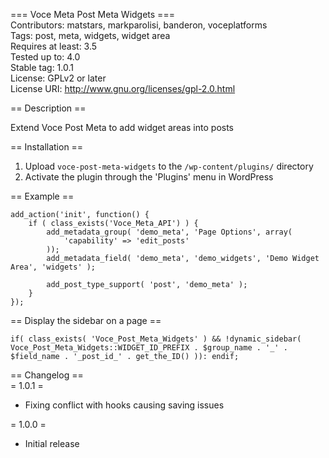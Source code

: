 === Voce Meta Post Meta Widgets ===  
Contributors: matstars, markparolisi, banderon, voceplatforms  
Tags: post, meta, widgets, widget area  
Requires at least: 3.5  
Tested up to: 4.0  
Stable tag: 1.0.1  
License: GPLv2 or later  
License URI: http://www.gnu.org/licenses/gpl-2.0.html

== Description ==

Extend Voce Post Meta to add widget areas into posts

== Installation ==

1. Upload `voce-post-meta-widgets` to the `/wp-content/plugins/` directory
2. Activate the plugin through the 'Plugins' menu in WordPress

== Example ==  
```
add_action('init', function() {
	if ( class_exists('Voce_Meta_API') ) {
		add_metadata_group( 'demo_meta', 'Page Options', array(
			'capability' => 'edit_posts'
		));
		add_metadata_field( 'demo_meta', 'demo_widgets', 'Demo Widget Area', 'widgets' );

		add_post_type_support( 'post', 'demo_meta' );
	}
});
```

== Display the sidebar on a page ==  
```
if( class_exists( 'Voce_Post_Meta_Widgets' ) && !dynamic_sidebar( Voce_Post_Meta_Widgets::WIDGET_ID_PREFIX . $group_name . '_' . $field_name . '_post_id_' . get_the_ID() )): endif;
```

== Changelog ==  
= 1.0.1 =
* Fixing conflict with hooks causing saving issues

= 1.0.0 =  
* Initial release